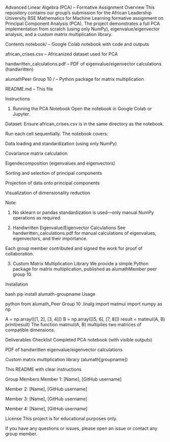 Advanced Linear Algebra (PCA) – Formative Assignment
Overview
This repository contains our group’s submission for the African Leadership University BSE Mathematics for Machine Learning formative assignment on Principal Component Analysis (PCA). The project demonstrates a full PCA implementation from scratch (using only NumPy), eigenvalue/eigenvector analysis, and a custom matrix multiplication library.

Contents
notebook/ – Google Colab notebook with code and outputs

african_crises.csv – Africanized dataset used for PCA

handwritten_calculations.pdf – PDF of eigenvalue/eigenvector calculations (handwritten)

alumathPeer Group 10 / – Python package for matrix multiplication

README.md – This file

Instructions
1. Running the PCA Notebook
Open the notebook in Google Colab or Jupyter.

Dataset: Ensure african_crises.csv is in the same directory as the notebook.

Run each cell sequentially.
The notebook covers:

Data loading and standardization (using only NumPy)

Covariance matrix calculation

Eigendecomposition (eigenvalues and eigenvectors)

Sorting and selection of principal components

Projection of data onto principal components

Visualization of dimensionality reduction

Note:
1. No sklearn or pandas standardization is used—only manual NumPy operations as required.

2. Handwritten Eigenvalue/Eigenvector Calculations
See handwritten_calculations.pdf for manual calculations of eigenvalues, eigenvectors, and their importance.

Each group member contributed and signed the work for proof of collaboration.

3. Custom Matrix Multiplication Library
We provide a simple Python package for matrix multiplication, published as alumathMember peer group 10.

Installation

bash
pip install alumath-groupname
Usage

python
from alumath_Peer Group 10 .linalg import matmul
import numpy as np

A = np.array([[1, 2], [3, 4]])
B = np.array([[5, 6], [7, 8]])
result = matmul(A, B)
print(result)
The function matmul(A, B) multiplies two matrices of compatible dimensions.

Deliverables Checklist
 Completed PCA notebook (with visible outputs)

 PDF of handwritten eigenvalue/eigenvector calculations

 Custom matrix multiplication library (alumath[groupname])

 This README with clear instructions

Group Members
Member 1: [Name], [GitHub username]

Member 2: [Name], [GitHub username]

Member 3: [Name], [GitHub username]

Member 4: [Name], [GitHub username]


License
This project is for educational purposes only.

If you have any questions or issues, please open an issue or contact any group member.



